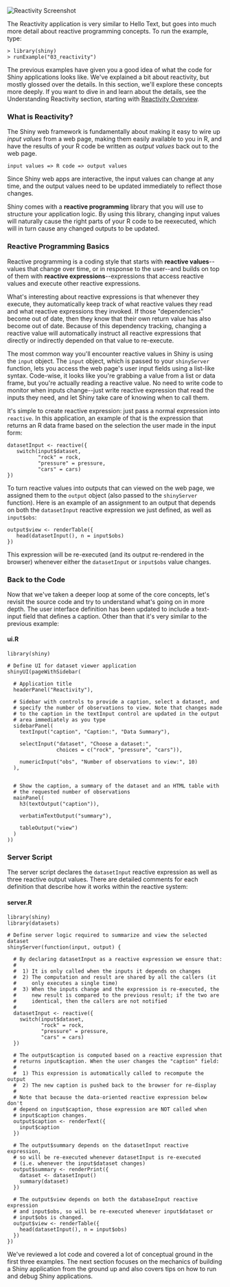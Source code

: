 

![Reactivity Screenshot](screenshots/reactivity.png)

The Reactivity application is very similar to Hello Text, but goes into much more detail about reactive programming concepts. To run the example, type: 

<pre><code class="console">&gt; library(shiny)
&gt; runExample(&quot;03_reactivity&quot;)
</code></pre>

The previous examples have given you a good idea of what the code for Shiny applications looks like. We've explained a bit about reactivity, but mostly glossed over the details. In this section, we'll explore these concepts more deeply. If you want to dive in and learn about the details, see the Understanding Reactivity section, starting with [Reactivity Overview](#reactivity-overview).

### What is Reactivity?

The Shiny web framework is fundamentally about making it easy to wire up *input values* from a web page, making them easily available to you in R, and have the results of your R code be written as *output values* back out to the web page.

    input values => R code => output values

Since Shiny web apps are interactive, the input values can change at any time, and the output values need to be updated immediately to reflect those changes.

Shiny comes with a **reactive programming** library that you will use to structure your application logic. By using this library, changing input values will naturally cause the right parts of your R code to be reexecuted, which will in turn cause any changed outputs to be updated.

### Reactive Programming Basics

Reactive programming is a coding style that starts with **reactive values**--values that change over time, or in response to the user--and builds on top of them with **reactive expressions**--expressions that access reactive values and execute other reactive expressions.

What's interesting about reactive expressions is that whenever they execute, they automatically keep track of what reactive values they read and what reactive expressions they invoked. If those "dependencies" become out of date, then they know that their own return value has also become out of date. Because of this dependency tracking, changing a reactive value will automatically instruct all reactive expressions that directly or indirectly depended on that value to re-execute.

The most common way you'll encounter reactive values in Shiny is using the `input` object. The `input` object, which is passed to your `shinyServer` function, lets you access the web page's user input fields using a list-like syntax. Code-wise, it looks like you're grabbing a value from a list or data frame, but you're actually reading a reactive value. No need to write code to monitor when inputs change--just write reactive expression that read the inputs they need, and let Shiny take care of knowing when to call them.

It's simple to create reactive expression: just pass a normal expression into `reactive`. In this application, an example of that is the expression that returns an R data frame based on the selection the user made in the input form:

<pre><code class="r">datasetInput &lt;- reactive({
   switch(input$dataset,
          &quot;rock&quot; = rock,
          &quot;pressure&quot; = pressure,
          &quot;cars&quot; = cars)
})
</code></pre>

To turn reactive values into outputs that can viewed on the web page, we assigned them to the `output` object (also passed to the `shinyServer` function). Here is an example of an assignment to an output that depends on both the `datasetInput` reactive expression we just defined, as well as `input$obs`:

<pre><code class="r">output$view &lt;- renderTable({
   head(datasetInput(), n = input$obs)
})
</code></pre>

This expression will be re-executed (and its output re-rendered in the browser) whenever either the `datasetInput` or `input$obs` value changes.

### Back to the Code

Now that we've taken a deeper loop at some of the core concepts, let's revisit the source code and try to understand what's going on in more depth. The user interface definition has been updated to include a text-input field that defines a caption. Other than that it's very similar to the previous example:

#### ui.R

<pre><code class="r">library(shiny)

# Define UI for dataset viewer application
shinyUI(pageWithSidebar(

  # Application title
  headerPanel(&quot;Reactivity&quot;),

  # Sidebar with controls to provide a caption, select a dataset, and 
  # specify the number of observations to view. Note that changes made
  # to the caption in the textInput control are updated in the output
  # area immediately as you type
  sidebarPanel(
    textInput(&quot;caption&quot;, &quot;Caption:&quot;, &quot;Data Summary&quot;),

    selectInput(&quot;dataset&quot;, &quot;Choose a dataset:&quot;, 
                choices = c(&quot;rock&quot;, &quot;pressure&quot;, &quot;cars&quot;)),

    numericInput(&quot;obs&quot;, &quot;Number of observations to view:&quot;, 10)
  ),


  # Show the caption, a summary of the dataset and an HTML table with
  # the requested number of observations
  mainPanel(
    h3(textOutput(&quot;caption&quot;)), 

    verbatimTextOutput(&quot;summary&quot;), 

    tableOutput(&quot;view&quot;)
  )
))
</code></pre>

### Server Script

The server script declares the `datasetInput` reactive expression as well as three reactive output values. There are detailed comments for each definition that describe how it works within the reactive system:

#### server.R

<pre><code class="r">library(shiny)
library(datasets)

# Define server logic required to summarize and view the selected dataset
shinyServer(function(input, output) {

  # By declaring datasetInput as a reactive expression we ensure that:
  #
  #  1) It is only called when the inputs it depends on changes
  #  2) The computation and result are shared by all the callers (it 
  #     only executes a single time)
  #  3) When the inputs change and the expression is re-executed, the
  #     new result is compared to the previous result; if the two are
  #     identical, then the callers are not notified
  #
  datasetInput &lt;- reactive({
    switch(input$dataset,
           &quot;rock&quot; = rock,
           &quot;pressure&quot; = pressure,
           &quot;cars&quot; = cars)
  })

  # The output$caption is computed based on a reactive expression that
  # returns input$caption. When the user changes the &quot;caption&quot; field:
  #
  #  1) This expression is automatically called to recompute the output 
  #  2) The new caption is pushed back to the browser for re-display
  # 
  # Note that because the data-oriented reactive expression below don&#39;t 
  # depend on input$caption, those expression are NOT called when 
  # input$caption changes.
  output$caption &lt;- renderText({
    input$caption
  })

  # The output$summary depends on the datasetInput reactive expression, 
  # so will be re-executed whenever datasetInput is re-executed 
  # (i.e. whenever the input$dataset changes)
  output$summary &lt;- renderPrint({
    dataset &lt;- datasetInput()
    summary(dataset)
  })

  # The output$view depends on both the databaseInput reactive expression
  # and input$obs, so will be re-executed whenever input$dataset or 
  # input$obs is changed. 
  output$view &lt;- renderTable({
    head(datasetInput(), n = input$obs)
  })
})
</code></pre>

We've reviewed a lot code and covered a lot of conceptual ground in the first three examples. The next section focuses on the mechanics of building a Shiny application from the ground up and also covers tips on how to run and debug Shiny applications.
